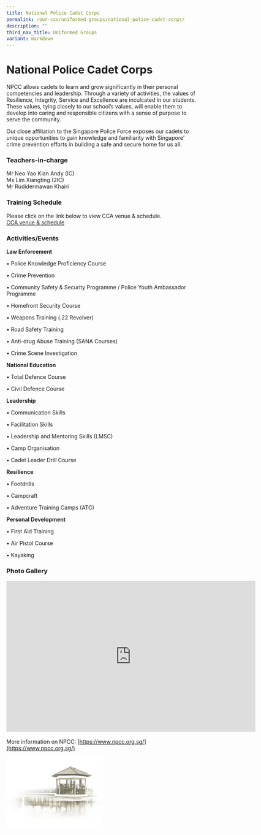 ```yaml
---
title: National Police Cadet Corps
permalink: /our-cca/uniformed-groups/national-police-cadet-corps/
description: ""
third_nav_title: Uniformed Groups
variant: markdown
---
```

# **National Police Cadet Corps**

NPCC allows cadets to learn and grow significantly in their personal competencies and leadership. Through a variety of activities, the values of Resilience, Integrity, Service and Excellence are inculcated in our students. These values, tying closely to our school’s values, will enable them to develop into caring and responsible citizens with a sense of purpose to serve the community.  

Our close affiliation to the Singapore Police Force exposes our cadets to unique opportunities to gain knowledge and familiarity with Singapore’ crime prevention efforts in building a safe and secure home for us all.

### Teachers-in-charge

Mr Neo Yao Kian Andy (IC)   
Ms Lim Xiangting (2IC)   
Mr Rudidermawan Khairi

### Training Schedule
Please click on the link below to view CCA venue &amp; schedule.&nbsp;  
[CCA venue &amp; schedule](/our-cca/cca/cca-venue-schedule/)

### Activities/Events

**Law Enforcement**

• Police Knowledge Proficiency Course

• Crime Prevention

• Community Safety &amp; Security Programme / Police Youth Ambassador Programme

• Homefront Security Course

• Weapons Training (.22 Revolver)

• Road Safety Training

• Anti-drug Abuse Training (SANA Courses)

• Crime Scene Investigation

  

**National Education**

• Total Defence Course

• Civil Defence Course

  

**Leadership**

• Communication Skills

• Facilitation Skills

• Leadership and Mentoring Skills (LMSC)

• Camp Organisation

• Cadet Leader Drill Course

  

**Resilience**

• Footdrills

• Campcraft

• Adventure Training Camps (ATC)

  

**Personal Development**

• First Aid Training

• Air Pistol Course

• Kayaking

### Photo Gallery
<iframe allowfullscreen="true" height="394" width="650" frameborder="0" src="https://docs.google.com/presentation/d/e/2PACX-1vQadx_3l2x93OvVwwW9Dhw-QEr0vQVNLy4sQHzTuQn-Ptluypzig9-3edN4brE49w-9Z71m4RqWhYOI/embed?start=true&amp;loop=true&amp;delayms=5000"></iframe>


More information on NPCC: [https://www.npcc.org.sg/](https://www.npcc.org.sg/)

<img style="width:50%" src="/images/pavilion.png">